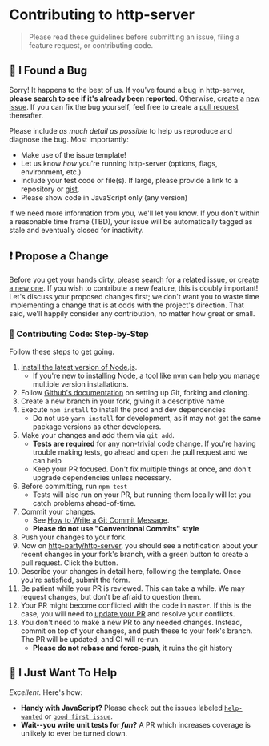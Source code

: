 # Contributing to http-server

> Please read these guidelines before submitting an issue, filing a feature request, or contributing code.

## :bug: I Found a Bug

Sorry! It happens to the best of us. If you've found a bug in http-server, **please [search](https://github.com/http-party/http-server/issues/) to see if it's already been reported**. Otherwise, create a [new issue](https://github.com/http-party/http-server/issues/new). If you can fix the bug yourself, feel free to create a [pull request](#propose-a-change) thereafter.

Please include _as much detail as possible_ to help us reproduce and diagnose the bug. Most importantly:

- Make use of the issue template!
- Let us know _how_ you're running http-server (options, flags, environment, etc.)
- Include your test code or file(s). If large, please provide a link to a repository or [gist](https://gist.github.com).
- Please show code in JavaScript only (any version)

If we need more information from you, we'll let you know. If you don't within a reasonable time frame (TBD), your issue will be automatically tagged as stale and eventually closed for inactivity.

## :exclamation: Propose a Change

Before you get your hands dirty, please [search](https://github.com/http-party/http-server/issues/) for a related issue, or [create a new one](https://github.com/http-party/http-server/issues/new). If you wish to contribute a new feature, this is doubly important! Let's discuss your proposed changes first; we don't want you to waste time implementing a change that is at odds with the project's direction. That said, we'll happily consider any contribution, no matter how great or small.

### :shoe: Contributing Code: Step-by-Step

Follow these steps to get going.

1. [Install the latest version of Node.js](https://nodejs.org/en/download).
    - If you're new to installing Node, a tool like [nvm](https://github.com/creationix/nvm#install-script) can help you manage multiple version installations.
1. Follow [Github's documentation](https://help.github.com/articles/fork-a-repo/) on setting up Git, forking and cloning.
1. Create a new branch in your fork, giving it a descriptive name
1. Execute `npm install` to install the prod and dev dependencies
   - Do not use `yarn install` for development, as it may not get the same package versions as other developers.
1. Make your changes and add them via `git add`.
   - **Tests are required** for any non-trivial code change. If you're having trouble making tests, go ahead and open the pull request and we can help
   - Keep your PR focused. Don't fix multiple things at once, and don't upgrade dependencies unless necessary.
1. Before committing, run `npm test`
   - Tests will also run on your PR, but running them locally will let you catch problems ahead-of-time.
1. Commit your changes.
   - See [How to Write a Git Commit Message](https://chris.beams.io/posts/git-commit/).
   - **Please do not use "Conventional Commits" style**
1. Push your changes to your fork.
1. Now on [http-party/http-server](https://github.com/http-party/http-server), you should see a notification about your recent changes in your fork's branch, with a green button to create a pull request. Click the button.
1. Describe your changes in detail here, following the template. Once you're satisfied, submit the form.
1. Be patient while your PR is reviewed. This can take a while. We may request changes, but don't be afraid to question them.
1. Your PR might become conflicted with the code in `master`. If this is the case, you will need to [update your PR](#up-to-date) and resolve your conflicts.
1. You don't need to make a new PR to any needed changes. Instead, commit on top of your changes, and push these to your fork's branch. The PR will be updated, and CI will re-run.
   - **Please do not rebase and force-push**, it ruins the git history

## :angel: I Just Want To Help

_Excellent._ Here's how:

- **Handy with JavaScript?** Please check out the issues labeled [`help-wanted`](https://github.com/http-party/http-server/issues?q=is%3Aopen+is%3Aissue+label%3A%22help-wanted%22) or [`good first issue`](https://github.com/http-party/http-server/issues?q=is%3Aissue+is%3Aopen+sort%3Aupdated-desc+label%3Agood+first+issue). 
- **Wait--you write unit tests for _fun_?** A PR which increases coverage is unlikely to ever be turned down.

